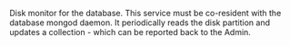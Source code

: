 Disk monitor for the database. This service must be co-resident with the database mongod daemon.
It periodically reads the disk partition and updates a collection - which can be reported back 
to the Admin.
